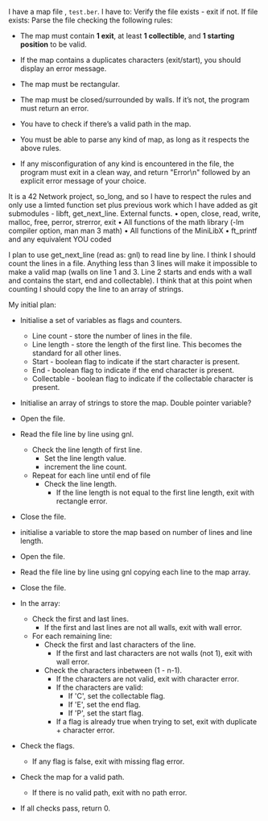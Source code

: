 I have a map file , `test.ber`.
I have to:
Verify the file exists - exit if not.
If file exists:
Parse the file checking the following rules:
- The map must contain **1 exit**, at least **1 collectible**, and **1 starting position** to
be valid.

- If the map contains a duplicates characters (exit/start), you should
display an error message.

- The map must be rectangular.
- The map must be closed/surrounded by walls. If it’s not, the program must return
an error.
- You have to check if there’s a valid path in the map.
- You must be able to parse any kind of map, as long as it respects the above rules.
- If any misconfiguration of any kind is encountered in the file, the program must
exit in a clean way, and return "Error\n" followed by an explicit error message of
your choice.

It is a 42  Network project, so_long, and so I have to respect the rules and only use a limted function set plus previous work which I have added as git submodules - libft, get_next_line.
External functs.
• open, close, read, write, malloc, free, perror, strerror, exit
• All functions of the math library (-lm compiler option, man man 3 math)
• All functions of the MiniLibX
• ft_printf and any equivalent YOU coded

I plan to use get_next_line (read as: gnl) to read line by line. I think I should count the lines in a file. Anything less than 3 lines will make it impossible to make a valid map (walls on line 1 and 3. Line 2 starts and ends with a wall and contains the start, end and collectable). I think that at this point when counting I should copy the line to an array of strings.

My initial plan:
* Initialise a set of variables as flags and counters.
	* Line count - store the number of lines in the file.
	* Line length - store the length of the first line. This becomes the standard for all other lines.
	* Start - boolean flag to indicate if the start character is present.
	* End - boolean flag to indicate if the end character is present.
	* Collectable - boolean flag to indicate if the collectable character is present.

* Initialise an array of strings to store the map. Double pointer variable?

* Open the file.
* Read the file line by line using gnl.
	* Check the line length of first line.
		* Set the line length value.
		* increment the line count.
	* Repeat for each line until end of file
		* Check the line length.
			* If the line length is not equal to the first line length, exit with rectangle error.
* Close the file.

* initialise a variable to store the map based on number of lines and line length.
* Open the file.
* Read the file line by line using gnl copying each line to the map array.
* Close the file.
* In the array:
	* Check the first and last lines.
		* If the first and last lines are not all walls, exit with wall error.
	*	For each remaining line:
		* Check the first and last characters of the line.
			* If the first and last characters are not walls (not 1), exit with wall error.
		* Check the characters inbetween (1 - n-1).
			* If the characters are not valid, exit with character error.
			* If the characters are valid:
				* If 'C', set the collectable flag.
				* If 'E', set the end flag.
				* If 'P', set the start flag.
			* If a flag is already true when trying to set, exit with duplicate + character error.
* Check the flags.
	* If any flag is false, exit with missing flag error.
* Check the map for a valid path.
	* If there is no valid path, exit with no path error.
* If all checks pass, return 0.

